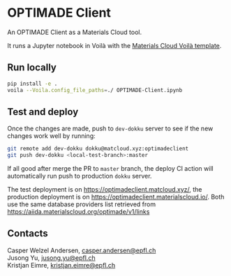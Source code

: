 # OPTIMADE Client

An OPTIMADE Client as a Materials Cloud tool.

It runs a Jupyter notebook in Voilà with the [Materials Cloud Voilà template](https://github.com/materialscloud-org/voila-materialscloud-template).

## Run locally

```bash
pip install -e .
voila --Voila.config_file_paths=./ OPTIMADE-Client.ipynb
```

## Test and deploy

Once the changes are made, push to `dev-dokku` server to see if the new changes work well by running: 

```bash
git remote add dev-dokku dokku@matcloud.xyz:optimadeclient
git push dev-dokku <local-test-branch>:master
```

If all good after merge the PR to `master` branch, the deploy CI action will automatically run push to production `dokku` server.

The test deployment is on https://optimadeclient.matcloud.xyz/, the production deployment is on https://optimadeclient.materialscloud.io/. 
Both use the same database providers list retrieved from https://aiida.materialscloud.org/optimade/v1/links

## Contacts

Casper Welzel Andersen, casper.andersen@epfl.ch  
Jusong Yu, jusong.yu@epfl.ch  
Kristjan Eimre, kristjan.eimre@epfl.ch 